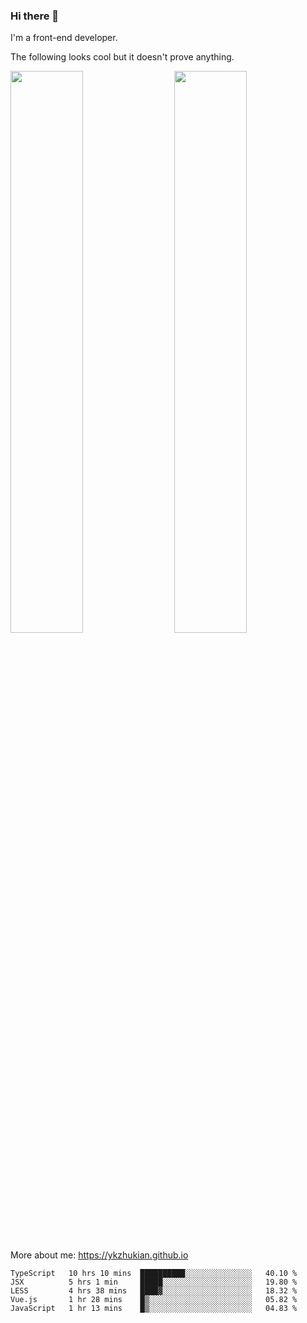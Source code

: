 ### Hi there 👋

I'm a front-end developer.

The following looks cool but it doesn't prove anything.

[<img align="right" width="48%" src="https://github-readme-stats.vercel.app/api?username=ykzhukian&show_icons=true&theme=dracula">](https://github.com/anuraghazra/github-readme-stats)

[<img width="48%" src="https://github-readme-stats.vercel.app/api/top-langs/?username=ykzhukian&layout=compact&theme=dracula">](https://github.com/anuraghazra/github-readme-stats)

More about me: 
https://ykzhukian.github.io

<!--START_SECTION:waka-->
```text
TypeScript   10 hrs 10 mins  ██████████░░░░░░░░░░░░░░░   40.10 % 
JSX          5 hrs 1 min     █████░░░░░░░░░░░░░░░░░░░░   19.80 % 
LESS         4 hrs 38 mins   ████▓░░░░░░░░░░░░░░░░░░░░   18.32 % 
Vue.js       1 hr 28 mins    █▒░░░░░░░░░░░░░░░░░░░░░░░   05.82 % 
JavaScript   1 hr 13 mins    █▒░░░░░░░░░░░░░░░░░░░░░░░   04.83 % 
```
<!--END_SECTION:waka-->
